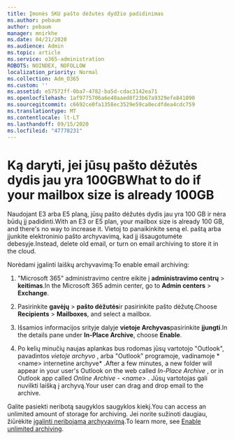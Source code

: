```yaml
---
title: Įmonės SKU pašto dėžutės dydžio padidinimas
ms.author: pebaum
author: pebaum
manager: mnirkhe
ms.date: 04/21/2020
ms.audience: Admin
ms.topic: article
ms.service: o365-administration
ROBOTS: NOINDEX, NOFOLLOW
localization_priority: Normal
ms.collection: Adm_O365
ms.custom: ''
ms.assetid: e57572ff-0ba7-4782-ba5d-cdac3142ea71
ms.openlocfilehash: 1af9775706a6e40aaed8f23b67a9329efe841090
ms.sourcegitcommit: c6692ce0fa1358ec3529e59ca0ecdfdea4cdc759
ms.translationtype: MT
ms.contentlocale: lt-LT
ms.lasthandoff: 09/15/2020
ms.locfileid: "47778231"
---
```

# <a name="what-to-do-if-your-mailbox-size-is-already-100gb"></a><span data-ttu-id="4259d-102">Ką daryti, jei jūsų pašto dėžutės dydis jau yra 100GB</span><span class="sxs-lookup"><span data-stu-id="4259d-102">What to do if your mailbox size is already 100GB</span></span>

<span data-ttu-id="4259d-103">Naudojant E3 arba E5 planą, jūsų pašto dėžutės dydis jau yra 100 GB ir nėra būdų jį padidinti.</span><span class="sxs-lookup"><span data-stu-id="4259d-103">With an E3 or E5 plan, your mailbox size is already 100 GB, and there's no way to increase it.</span></span> <span data-ttu-id="4259d-104">Vietoj to panaikinkite seną el. paštą arba įjunkite elektroninio pašto archyvavimą, kad jį išsaugotumėte debesyje.</span><span class="sxs-lookup"><span data-stu-id="4259d-104">Instead, delete old email, or turn on email archiving to store it in the cloud.</span></span> 
  
<span data-ttu-id="4259d-105">Norėdami įgalinti laiškų archyvavimą:</span><span class="sxs-lookup"><span data-stu-id="4259d-105">To enable email archiving:</span></span>
  
1. <span data-ttu-id="4259d-106">"Microsoft 365" administravimo centre eikite į **administravimo centrų** \> **keitimas**.</span><span class="sxs-lookup"><span data-stu-id="4259d-106">In the Microsoft 365 admin center, go to **Admin centers** \> **Exchange**.</span></span> 
    
2. <span data-ttu-id="4259d-107">Pasirinkite **gavėjų** \> **pašto dėžutės**ir pasirinkite pašto dėžutę.</span><span class="sxs-lookup"><span data-stu-id="4259d-107">Choose **Recipients** \> **Mailboxes**, and select a mailbox.</span></span> 
    
3. <span data-ttu-id="4259d-108">Išsamios informacijos srityje dalyje **vietoje Archyvas**pasirinkite **įjungti**.</span><span class="sxs-lookup"><span data-stu-id="4259d-108">In the details pane under **In-Place Archive**, choose **Enable**.</span></span> 
    
4. <span data-ttu-id="4259d-109">Po kelių minučių naujas aplankas bus rodomas jūsų vartotojo "Outlook", pavadintos *vietoje archyvo* , arba "Outlook" programoje, vadinamoje \* \<name\> internetine archyve\* .</span><span class="sxs-lookup"><span data-stu-id="4259d-109">After a few minutes, a new folder will appear in your user's Outlook on the web called  *In-Place Archive*  , or in Outlook app called  *Online Archive - \<name\>*  .</span></span> <span data-ttu-id="4259d-110">Jūsų vartotojas gali nuvilkti laišką į archyvą.</span><span class="sxs-lookup"><span data-stu-id="4259d-110">Your user can drag and drop email to the archive.</span></span> 
    
<span data-ttu-id="4259d-111">Galite pasiekti neribotą saugyklos saugyklos kiekį.</span><span class="sxs-lookup"><span data-stu-id="4259d-111">You can access an unlimited amount of storage for archiving.</span></span> <span data-ttu-id="4259d-112">Jei norite sužinoti daugiau, žiūrėkite [įgalinti neribojamą archyvavimą](https://docs.microsoft.com/microsoft-365/compliance/enable-unlimited-archiving).</span><span class="sxs-lookup"><span data-stu-id="4259d-112">To learn more, see [Enable unlimited archiving](https://docs.microsoft.com/microsoft-365/compliance/enable-unlimited-archiving).</span></span>
  

